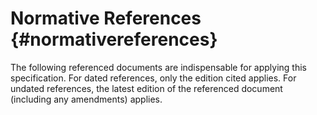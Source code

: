 Normative References {#normativereferences}
====================

The following referenced documents are indispensable for applying this
specification. For dated references, only the edition cited applies. For
undated references, the latest edition of the referenced document
(including any amendments) applies.
